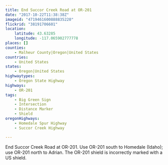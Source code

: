 ```yaml
---
title: End Succor Creek Road at OR-201
date: "2017-10-22T11:38:38Z"
imageid: "4719461600888835220"
flickrid: "38191706601"
location:
    latitude: 43.63285
    longitude: -117.065902777778
places: []
counties:
    - Malheur County|Oregon|United States
countries:
    - United States
states:
    - Oregon|United States
highwaytypes:
    - Oregon State Highway
highways:
    - OR-201
tags:
    - Big Green Sign
    - Intersection
    - Distance Marker
    - Shield
oregonHighways:
    - Homedale Spur Highway
    - Succor Creek Highway

---
```

End Succor Creek Road at OR-201.  Use OR-201 south to Homedale (Idaho); use OR-201 north to Adrian.  The OR-201 shield is incorrectly marked with a US shield.